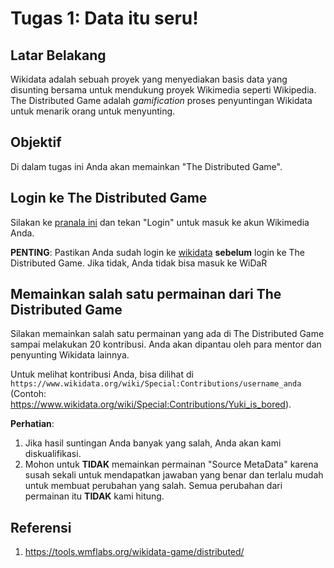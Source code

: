 # Tugas 1: Data itu seru!

## Latar Belakang

Wikidata adalah sebuah proyek yang menyediakan basis data yang disunting bersama
untuk mendukung proyek Wikimedia seperti Wikipedia. The Distributed Game adalah
*gamification* proses penyuntingan Wikidata untuk menarik orang untuk
menyunting.

## Objektif

Di dalam tugas ini Anda akan memainkan "The Distributed Game".

## Login ke The Distributed Game

Silakan ke [pranala ini](https://tools.wmflabs.org/wikidata-game/distributed/)
dan tekan "Login" untuk masuk ke akun Wikimedia Anda.

**PENTING**: Pastikan Anda sudah login ke [wikidata](https://wikidata.org)
             **sebelum** login ke The Distributed Game. Jika tidak, Anda
             tidak bisa masuk ke WiDaR

## Memainkan salah satu permainan dari The Distributed Game

Silakan memainkan salah satu permainan yang ada di The Distributed Game sampai
melakukan 20 kontribusi. Anda akan dipantau oleh para mentor dan penyunting
Wikidata lainnya.

Untuk melihat kontribusi Anda, bisa dilihat di
`https://www.wikidata.org/wiki/Special:Contributions/username_anda`
(Contoh: https://www.wikidata.org/wiki/Special:Contributions/Yuki_is_bored).

**Perhatian**:
1. Jika hasil suntingan Anda banyak yang salah, Anda akan kami diskualifikasi.
2. Mohon untuk **TIDAK** memainkan permainan "Source MetaData" karena susah
   sekali untuk mendapatkan jawaban yang benar dan terlalu mudah untuk membuat
   perubahan yang salah. Semua perubahan dari permainan itu **TIDAK** kami
   hitung.

## Referensi

1. https://tools.wmflabs.org/wikidata-game/distributed/
